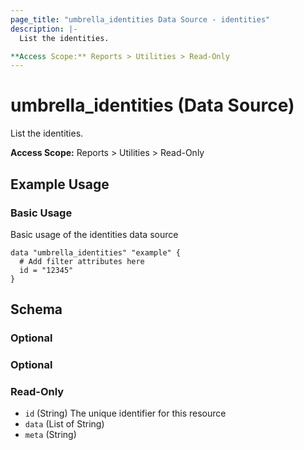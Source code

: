 ```yaml
---
page_title: "umbrella_identities Data Source - identities"
description: |-
  List the identities.

**Access Scope:** Reports > Utilities > Read-Only
---
```


# umbrella_identities (Data Source)

List the identities.

**Access Scope:** Reports > Utilities > Read-Only

## Example Usage


### Basic Usage

Basic usage of the identities data source

```hcl
data "umbrella_identities" "example" {
  # Add filter attributes here
  id = "12345"
}
```



## Schema

### Optional



### Optional



### Read-Only

- `id` (String) The unique identifier for this resource
- `data` (List of String) 
- `meta` (String) 




